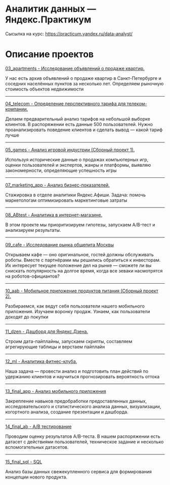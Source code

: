 # Аналитик данных — Яндекс.Практикум
Сысылка на курс: https://practicum.yandex.ru/data-analyst/

# Описание проектов
<a href="https://github.com/AnnaShmatova/yandex_praktikum2022/blob/main/03_apartments.ipynb"> 03_apartments - Исследование объявлений о продаже квартир. <a>

У нас есть архив объявлений о продаже квартир в Санкт-Петербурге и соседних населённых пунктов за несколько лет. Определяем рыночную стоимость объектов недвижимости
______________________________________________________________________
<a href="https://github.com/AnnaShmatova/yandex_praktikum2022/blob/main/04_telecom.ipynb"> 04_telecom - Определение перспективного тарифа для телеком-компании. <a>

Делаем предварительный анализ тарифов на небольшой выборке клиентов. В распоряжении есть данные 500 пользователей. Нужно проанализировать поведение клиентов и сделать вывод — какой тариф лучше
______________________________________________________________________
<a href="https://github.com/AnnaShmatova/yandex_praktikum2022/blob/main/05_games.ipynb"> 05_games -  Анализ игровой индустрии (Сборный проект 1). <a>

Используя исторические данные о продажах компьютерных игр, оценки пользователей и экспертов, жанры и платформы, выявляю закономерности, определяющие успешность игры
______________________________________________________________________
<a href="https://github.com/AnnaShmatova/yandex_praktikum2022/blob/main/07_marketing_app.ipynb"> 07_marketing_app -  Анализ бизнес-показателей. <a>

Стажировка в отделе аналитики Яндекс.Афиши. Задача: помочь маркетологам оптимизировать маркетинговые затраты
______________________________________________________________________
<a href="https://github.com/AnnaShmatova/yandex_praktikum2022/blob/main/08_ABtest.ipynb"> 08_ABtest -  Аналитика в интернет-магазине. <a>

В этом проекте мы приоритизируем гипотезы, запускаем A/B-тест и анализируем результаты.
______________________________________________________________________
<a href="https://github.com/AnnaShmatova/yandex_praktikum2022/blob/main/09_cafe.ipynb"> 09_cafe -  Исследование рынка общепита Москвы <a>

Открываем кафе — оно оригинальное, гостей должны обслуживать роботы. Вместе с партнёрами мы решились обратиться к инвесторам. Их интересует текущее положение дел на рынке — сможете ли вы снискать популярность на долгое время, когда все зеваки насмотрятся на роботов-официантов?
______________________________________________________________________
<a href="https://github.com/AnnaShmatova/yandex_praktikum2022/blob/main/10_aab.ipynb"> 10_aab -  Мобильное приложение продуктов питания (Сборный проект 2). <a>

Разбираемся, как ведут себя пользователи нашего мобильного приложения. Изучаем воронку продаж. Узнаем, как пользователи доходят до покупки
______________________________________________________________________
<a href="https://github.com/AnnaShmatova/yandex_praktikum2022/blob/main/11_dzen.pdf"> 11_dzen - Дашборд для Яндекс.Дзена. <a>

Строим дата-пайплайны, запускаем скрипты, составляем агрегирующие таблицы и верстаем пайплайн
______________________________________________________________________
<a href="https://github.com/AnnaShmatova/yandex_praktikum2022/blob/main/12_ml.ipynb"> 12_ml - Аналитика фитнес-клуба. <a>

Наша задача — провести анализ и подготовить план действий по удержанию клиентов и научиться прогнозировать вероятность оттока
______________________________________________________________________
<a href="https://github.com/AnnaShmatova/yandex_praktikum2022/blob/main/13_final_app.ipynb"> 13_final_app - Анализ мобильного приложения <a>

Закрепление навыков предобработки предоставленных данных, исследовательского и статистического анализа данных, визуализации, когортного анализа, создание презентации и дашборда.
______________________________________________________________________
<a href="https://github.com/AnnaShmatova/yandex_praktikum2022/blob/main/14_final_ab.ipynb"> 14_final_ab - A/B тестирование <a>

Проводим оценку результатов A/B-теста. В нашем распоряжении есть датасет с действиями пользователей, техническое задание и несколько вспомогательных датасетов.
______________________________________________________________________
<a href="https://github.com/AnnaShmatova/yandex_praktikum2022/blob/main/15_final_sql.ipynb"> 15_final_sql - SQL <a>

Анализ базы данных свежекупленного сервиса для формирования концепции нового продукта.

